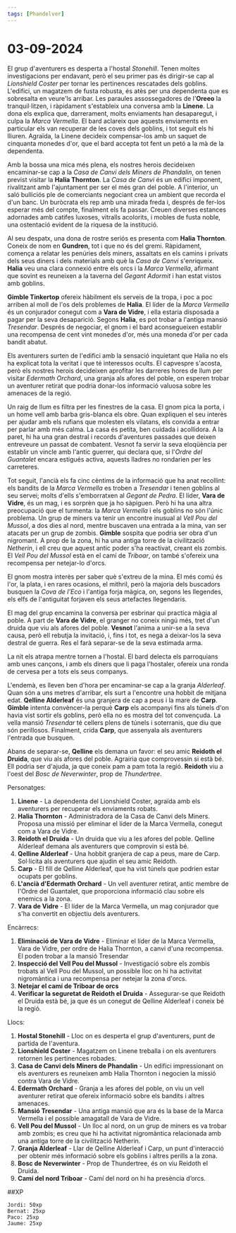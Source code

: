 ```yaml
---
tags: [Phandelver]
---
```


# 03-09-2024

El grup d'aventurers es desperta a l'hostal *Stonehill*. Tenen moltes investigacions per endavant, però el seu primer pas és dirigir-se cap al *Lionshield Coster* per tornar les pertinences rescatades dels goblins. L'edifici, un magatzem de fusta robusta, és atès per una dependenta que es sobresalta en veure'ls arribar. Les paraules assossegadores de l'**Oreeo** la tranquil·litzen, i ràpidament s'estableix una conversa amb la **Linene**. La dona els explica que, darrerament, molts enviaments han desaparegut, i culpa la *Marca Vermella*. El bard aclareix que aquests enviaments en particular els van recuperar de les coves dels goblins, i tot seguit els hi lliuren. Agraïda, la Linene decideix compensar-los amb un saquet de cinquanta monedes d'or, que el bard accepta tot fent un petó a la mà de la dependenta.

Amb la bossa una mica més plena, els nostres herois decideixen encaminar-se cap a la *Casa de Canvi dels Miners de Phandalin*, on tenen previst visitar la **Halia Thornton**. La *Casa de Canvi* és un edifici imponent, rivalitzant amb l'ajuntament per ser el més gran del poble. A l'interior, un saló bulliciós ple de comerciants negociant crea un ambient que recorda el d'un banc. Un buròcrata els rep amb una mirada freda i, després de fer-los esperar més del compte, finalment els fa passar. Creuen diverses estances adornades amb catifes luxoses, vitralls acolorits, i mobles de fusta noble, una ostentació evident de la riquesa de la institució.

Al seu despatx, una dona de rostre seriós es presenta com **Halia Thornton**. Coneix de nom en **Gundren**, tot i que no és del gremi. Ràpidament, comença a relatar les penúries dels miners, assaltats en els camins i privats dels seus diners i dels materials amb què la *Casa de Canvi* s'enriqueix. **Halia** veu una clara connexió entre els orcs i la *Marca Vermella*, afirmant que sovint es reuneixen a la taverna del *Gegant Adormit* i han estat vistos amb goblins.

**Gimble Tinkertop** ofereix hàbilment els serveis de la tropa, i poc a poc arriben al moll de l'os dels problemes de **Halia**. El líder de la *Marca Vermella* és un conjurador conegut com a **Vara de Vidre**, i ella estaria disposada a pagar per la seva desaparició. Segons **Halia**, es pot trobar a l'antiga mansió *Tresendar*. Després de negociar, el gnom i el bard aconsegueixen establir una recompensa de cent vint monedes d'or, més una moneda d'or per cada bandit abatut.

Els aventurers surten de l'edifici amb la sensació inquietant que Halia no els ha explicat tota la veritat i que té interessos ocults. El capvespre s'acosta, però els nostres herois decideixen aprofitar les darreres hores de llum per visitar *Edermath Orchard*, una granja als afores del poble, on esperen trobar un aventurer retirat que podria donar-los informació valuosa sobre les amenaces de la regió.

Un raig de llum es filtra per les finestres de la casa. El gnom pica la porta, i un home vell amb barba gris-blanca els obre. Quan expliquen el seu interès per ajudar amb els rufians que molesten els vilatans, els convida a entrar per parlar amb més calma. La casa és petita, ben cuidada i acollidora. A la paret, hi ha una gran destral i records d'aventures passades que deixen entreveure un passat de combatent. Vesnot fa servir la seva eloqüència per establir un vincle amb l'antic guerrer, qui declara que, si l'*Ordre del Guantalet* encara estigués activa, aquests lladres no rondarien per les carreteres.

Tot seguit, l'ancià els fa cinc cèntims de la informació que ha anat recollint: els bandits de la *Marca Vermella* es troben a *Tresendar* i tenen goblins al seu servei; molts d'ells s'emborratxen al *Gegant de Pedra*. El líder, **Vara de Vidre**, és un mag, i es sorprèn que ja ho sàpiguen. Però hi ha una altra preocupació que el turmenta: la *Marca Vermella* i els goblins no són l'únic problema. Un grup de miners va tenir un encontre inusual al *Vell Pou del Mussol*, a dos dies al nord, mentre buscaven una entrada a la mina, van ser atacats per un grup de zombis. **Gimble** sospita que podria ser obra d'un nigromant. A prop de la zona, hi ha una antiga torre de la civilització *Netherin*, i ell creu que aquest antic poder s'ha reactivat, creant els zombis. El *Vell Pou del Mussol* està en el camí de *Triboar*, on també s'ofereix una recompensa per netejar-lo d'orcs.

El gnom mostra interès per saber què s'extreu de la mina. El més comú és l'or, la plata, i en rares ocasions, el mithril, però la majoria dels buscadors busquen la *Cova de l'Eco* i l'antiga forja màgica, on, segons les llegendes, els elfs de l'antiguitat forjaven els seus artefactes llegendaris.

El mag del grup encamina la conversa per esbrinar qui practica màgia al poble. A part de **Vara de Vidre**, el granger no coneix ningú més, tret d'un druida que viu als afores del poble. **Vesnot** l'anima a unir-se a la seva causa, però ell rebutja la invitació, i, fins i tot, es nega a deixar-los la seva destral de guerra. Res el farà separar-se de la seva estimada arma.

La nit els atrapa mentre tornen a l'hostal. El bard delecta els parroquians amb unes cançons, i amb els diners que li paga l'hostaler, ofereix una ronda de cervesa per a tots els seus companys.

L'endemà, es lleven ben d'hora per encaminar-se cap a la granja *Alderleaf*. Quan són a uns metres d'arribar, els surt a l'encontre una hobbit de mitjana edat. **Qelline Alderleaf** és una granjera de cap a peus i la mare de **Carp**. **Gimble** intenta convèncer-la perquè **Carp** els acompanyi fins als túnels d'on havia vist sortir els goblins, però ella no es mostra del tot convençuda. La vella mansió *Tresendar* té cellers plens de túnels i soterranis, que diu que són perillosos. Finalment, crida **Carp**, que assenyala als aventurers l'entrada que busquen.

Abans de separar-se, **Qelline** els demana un favor: el seu amic **Reidoth el Druida**, que viu als afores del poble. Agrairia que comprovessin si està bé. Ell podria ser d'ajuda, ja que coneix pam a pam tota la regió. **Reidoth** viu a l'oest del *Bosc de Neverwinter*, prop de *Thundertree*.

Personatges:

1. **Linene** \- La dependenta del Lionshield Coster, agraïda amb els aventurers per recuperar els enviaments robats.  
2. **Halia Thornton** \- Administradora de la Casa de Canvi dels Miners. Proposa una missió per eliminar el líder de la Marca Vermella, conegut com a Vara de Vidre.  
3. **Reidoth el Druida** \- Un druida que viu a les afores del poble. Qelline Alderleaf demana als aventurers que comprovin si està bé.  
4. **Qelline Alderleaf** \- Una hobbit granjera de cap a peus, mare de Carp. Sol·licita als aventurers que ajudin el seu amic Reidoth.  
5. **Carp** \- El fill de Qelline Alderleaf, que ha vist túnels que podrien estar ocupats per goblins.  
6. **L'ancià d'Edermath Orchard** \- Un vell aventurer retirat, antic membre de l'Ordre del Guantalet, que proporciona informació clau sobre els enemics a la zona.  
7. **Vara de Vidre** \- El líder de la Marca Vermella, un mag conjurador que s'ha convertit en objectiu dels aventurers.

Encàrrecs:

1. **Eliminació de Vara de Vidre** \- Eliminar el líder de la Marca Vermella, Vara de Vidre, per ordre de Halia Thornton, a canvi d'una recompensa. El poden trobar a la mansió Tresendar  
2. **Inspecció del Vell Pou del Mussol** \- Investigació sobre els zombis trobats al Vell Pou del Mussol, un possible lloc on hi ha activitat nigromàntica i una recompensa per netejar la zona d'orcs.  
3. **Netejar el camí de Triboar de orcs**  
4. **Verificar la seguretat de Reidoth el Druida** \- Assegurar-se que Reidoth el Druida està bé, ja que és un conegut de Qelline Alderleaf i coneix bé la regió.

Llocs:

1. **Hostal Stonehill** \- Lloc on es desperta el grup d'aventurers, punt de partida de l'aventura.  
2. **Lionshield Coster** \- Magatzem on Linene treballa i on els aventurers retornen les pertinences robades.  
3. **Casa de Canvi dels Miners de Phandalin** \- Un edifici impressionant on els aventurers es reuneixen amb Halia Thornton i negocien la missió contra Vara de Vidre.  
4. **Edermath Orchard** \- Granja a les afores del poble, on viu un vell aventurer retirat que ofereix informació sobre els bandits i altres amenaces.  
5. **Mansió Tresendar** \- Una antiga mansió que ara és la base de la Marca Vermella i el possible amagatall de Vara de Vidre.  
6. **Vell Pou del Mussol** \- Un lloc al nord, on un grup de miners es va trobar amb zombis; es creu que hi ha activitat nigromàntica relacionada amb una antiga torre de la civilització Netherin.  
7. **Granja Alderleaf** \- Llar de Qelline Alderleaf i Carp, un punt d'interacció per obtenir més informació sobre els goblins i altres perills a la zona.  
8. **Bosc de Neverwinter** \- Prop de Thundertree, és on viu Reidoth el Druida.  
9. **Camí del nord Triboar** \- Camí del nord on hi ha presència d’orcs.

##XP

```
Jordi: 50xp
Bernat: 25xp
Paco: 25xp
Jaume: 25xp
```
